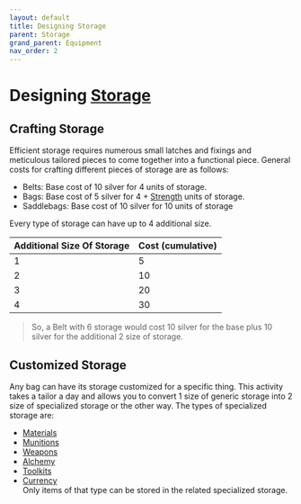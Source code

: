 ```yaml
---
layout: default
title: Designing Storage
parent: Storage
grand_parent: Equipment
nav_order: 2
---
```

# Designing [Storage](Storage)

## Crafting Storage
Efficient storage requires numerous small latches and fixings and meticulous tailored pieces to come together into a functional piece. General costs for crafting different pieces of storage are as follows:
* Belts: Base cost of 10 silver for 4 units of storage.
* Bags: Base cost of 5 silver for 4 + [Strength](Core/Strength.md) units of storage.
* Saddlebags: Base cost of 10 silver for 10 units of storage

Every type of storage can have up to 4 additional size.

| Additional Size Of Storage | Cost (cumulative) |
| -------------------------- | ----------------- |
| 1                          | 5                 |
| 2                          | 10                |
| 3                          | 20                |
| 4                          | 30                |

> So, a Belt with 6 storage would cost 10 silver for the base plus 10 silver for the additional 2 size of storage.

## Customized Storage
Any bag can have its storage customized for a specific thing. This activity takes a tailor a day and allows you to convert 1 size of generic storage into 2 size of specialized storage or the other way. The types of specialized storage are: 
* [Materials](Materials)
* [Munitions](Core/Comestibles.md#Munitions)
* [Weapons](Core/Weapons.md) 
* [Alchemy](Core/Comestibles.md#Alchemy)
* [Toolkits](Core/Gear.md#Toolkits)
* [Currency](Core/Equipment.md#Currency)  
Only items of that type can be stored in the related specialized storage.